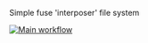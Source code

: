 
Simple fuse 'interposer' file system

[![Main workflow](https://github.com/TheCBaH/fuse_interposer/workflows/CI/badge.svg?branch=master)](https://github.com/TheCBaH/fuse_interposer/actions)
